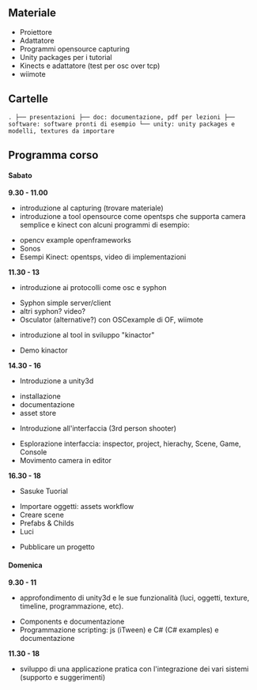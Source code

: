 ## Materiale

* Proiettore
* Adattatore
* Programmi opensource capturing
* Unity packages per i tutorial
* Kinects e adattatore (test per osc over tcp)
* wiimote

## Cartelle

`
.
├── presentazioni
├── doc: documentazione, pdf per lezioni
├── software: software pronti di esempio
└── unity: unity packages e modelli, textures da importare
`

## Programma corso

#### Sabato

**9.30 - 11.00**

- introduzione al capturing (trovare materiale)
- introduzione a tool opensource come opentsps che supporta camera semplice e kinect con alcuni programmi di esempio: 
 * opencv example openframeworks 
 * Sonos
 * Esempi Kinect: opentsps, video di implementazioni 

**11.30 - 13**

- introduzione ai protocolli come osc e syphon
 * Syphon simple server/client
 * altri syphon? video?
 * Osculator (alternative?) con OSCexample di OF, wiimote
- introduzione al tool in sviluppo "kinactor"
 * Demo kinactor

**14.30 - 16**

- Introduzione a unity3d
 * installazione
 * documentazione
 * asset store
- Introduzione all'interfaccia (3rd person shooter)
 * Esplorazione interfaccia: inspector, project, hierachy, Scene, Game, Console
 * Movimento camera in editor
 
**16.30 - 18**

- Sasuke Tuorial
 * Importare oggetti: assets workflow
 * Creare scene
 * Prefabs & Childs 
 * Luci
- Pubblicare un progetto

#### Domenica

**9.30 - 11**

- approfondimento di unity3d e le sue funzionalità (luci, oggetti, texture, timeline, programmazione, etc).
 * Components e documentazione
 * Programmazione scripting: js (iTween) e C# (C# examples) e documentazione

**11.30 - 18**
 
- sviluppo di una applicazione pratica con l'integrazione dei vari sistemi (supporto e suggerimenti)
